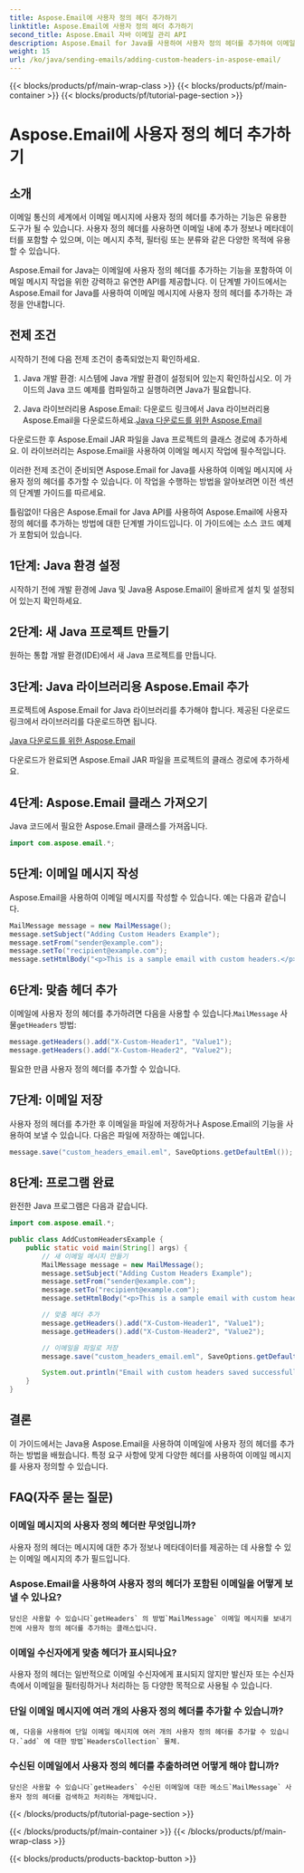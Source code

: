 ```yaml
---
title: Aspose.Email에 사용자 정의 헤더 추가하기
linktitle: Aspose.Email에 사용자 정의 헤더 추가하기
second_title: Aspose.Email 자바 이메일 관리 API
description: Aspose.Email for Java를 사용하여 사용자 정의 헤더를 추가하여 이메일 메시지를 향상시키는 방법을 알아보세요. 이메일 메타데이터 및 구성을 개선합니다.
weight: 15
url: /ko/java/sending-emails/adding-custom-headers-in-aspose-email/
---
```


{{< blocks/products/pf/main-wrap-class >}}
{{< blocks/products/pf/main-container >}}
{{< blocks/products/pf/tutorial-page-section >}}

# Aspose.Email에 사용자 정의 헤더 추가하기


## 소개

이메일 통신의 세계에서 이메일 메시지에 사용자 정의 헤더를 추가하는 기능은 유용한 도구가 될 수 있습니다. 사용자 정의 헤더를 사용하면 이메일 내에 추가 정보나 메타데이터를 포함할 수 있으며, 이는 메시지 추적, 필터링 또는 분류와 같은 다양한 목적에 유용할 수 있습니다.

Aspose.Email for Java는 이메일에 사용자 정의 헤더를 추가하는 기능을 포함하여 이메일 메시지 작업을 위한 강력하고 유연한 API를 제공합니다. 이 단계별 가이드에서는 Aspose.Email for Java를 사용하여 이메일 메시지에 사용자 정의 헤더를 추가하는 과정을 안내합니다.

## 전제 조건

시작하기 전에 다음 전제 조건이 충족되었는지 확인하세요.

1. Java 개발 환경: 시스템에 Java 개발 환경이 설정되어 있는지 확인하십시오. 이 가이드의 Java 코드 예제를 컴파일하고 실행하려면 Java가 필요합니다.

2.  Java 라이브러리용 Aspose.Email: 다운로드 링크에서 Java 라이브러리용 Aspose.Email을 다운로드하세요.[Java 다운로드를 위한 Aspose.Email](https://releases.aspose.com/email/java/)

   다운로드한 후 Aspose.Email JAR 파일을 Java 프로젝트의 클래스 경로에 추가하세요. 이 라이브러리는 Aspose.Email을 사용하여 이메일 메시지 작업에 필수적입니다.

이러한 전제 조건이 준비되면 Aspose.Email for Java를 사용하여 이메일 메시지에 사용자 정의 헤더를 추가할 수 있습니다. 이 작업을 수행하는 방법을 알아보려면 이전 섹션의 단계별 가이드를 따르세요.

틀림없이! 다음은 Aspose.Email for Java API를 사용하여 Aspose.Email에 사용자 정의 헤더를 추가하는 방법에 대한 단계별 가이드입니다. 이 가이드에는 소스 코드 예제가 포함되어 있습니다.

## 1단계: Java 환경 설정

시작하기 전에 개발 환경에 Java 및 Java용 Aspose.Email이 올바르게 설치 및 설정되어 있는지 확인하세요.

## 2단계: 새 Java 프로젝트 만들기

원하는 통합 개발 환경(IDE)에서 새 Java 프로젝트를 만듭니다.

## 3단계: Java 라이브러리용 Aspose.Email 추가

프로젝트에 Aspose.Email for Java 라이브러리를 추가해야 합니다. 제공된 다운로드 링크에서 라이브러리를 다운로드하면 됩니다.

[Java 다운로드를 위한 Aspose.Email](https://releases.aspose.com/email/java/)

다운로드가 완료되면 Aspose.Email JAR 파일을 프로젝트의 클래스 경로에 추가하세요.

## 4단계: Aspose.Email 클래스 가져오기

Java 코드에서 필요한 Aspose.Email 클래스를 가져옵니다.

```java
import com.aspose.email.*;
```

## 5단계: 이메일 메시지 작성

Aspose.Email을 사용하여 이메일 메시지를 작성할 수 있습니다. 예는 다음과 같습니다.

```java
MailMessage message = new MailMessage();
message.setSubject("Adding Custom Headers Example");
message.setFrom("sender@example.com");
message.setTo("recipient@example.com");
message.setHtmlBody("<p>This is a sample email with custom headers.</p>");
```

## 6단계: 맞춤 헤더 추가

 이메일에 사용자 정의 헤더를 추가하려면 다음을 사용할 수 있습니다.`MailMessage` 사물`getHeaders` 방법:

```java
message.getHeaders().add("X-Custom-Header1", "Value1");
message.getHeaders().add("X-Custom-Header2", "Value2");
```

필요한 만큼 사용자 정의 헤더를 추가할 수 있습니다.

## 7단계: 이메일 저장

사용자 정의 헤더를 추가한 후 이메일을 파일에 저장하거나 Aspose.Email의 기능을 사용하여 보낼 수 있습니다. 다음은 파일에 저장하는 예입니다.

```java
message.save("custom_headers_email.eml", SaveOptions.getDefaultEml());
```

## 8단계: 프로그램 완료

완전한 Java 프로그램은 다음과 같습니다.

```java
import com.aspose.email.*;

public class AddCustomHeadersExample {
    public static void main(String[] args) {
        // 새 이메일 메시지 만들기
        MailMessage message = new MailMessage();
        message.setSubject("Adding Custom Headers Example");
        message.setFrom("sender@example.com");
        message.setTo("recipient@example.com");
        message.setHtmlBody("<p>This is a sample email with custom headers.</p>");

        // 맞춤 헤더 추가
        message.getHeaders().add("X-Custom-Header1", "Value1");
        message.getHeaders().add("X-Custom-Header2", "Value2");

        // 이메일을 파일로 저장
        message.save("custom_headers_email.eml", SaveOptions.getDefaultEml());

        System.out.println("Email with custom headers saved successfully.");
    }
}
```

## 결론

이 가이드에서는 Java용 Aspose.Email을 사용하여 이메일에 사용자 정의 헤더를 추가하는 방법을 배웠습니다. 특정 요구 사항에 맞게 다양한 헤더를 사용하여 이메일 메시지를 사용자 정의할 수 있습니다.


## FAQ(자주 묻는 질문)

### 이메일 메시지의 사용자 정의 헤더란 무엇입니까?
   사용자 정의 헤더는 메시지에 대한 추가 정보나 메타데이터를 제공하는 데 사용할 수 있는 이메일 메시지의 추가 필드입니다.

### Aspose.Email을 사용하여 사용자 정의 헤더가 포함된 이메일을 어떻게 보낼 수 있나요?
    당신은 사용할 수 있습니다`getHeaders` 의 방법`MailMessage` 이메일 메시지를 보내기 전에 사용자 정의 헤더를 추가하는 클래스입니다.

### 이메일 수신자에게 맞춤 헤더가 표시되나요?
   사용자 정의 헤더는 일반적으로 이메일 수신자에게 표시되지 않지만 발신자 또는 수신자 측에서 이메일을 필터링하거나 처리하는 등 다양한 목적으로 사용될 수 있습니다.

### 단일 이메일 메시지에 여러 개의 사용자 정의 헤더를 추가할 수 있습니까?
    예, 다음을 사용하여 단일 이메일 메시지에 여러 개의 사용자 정의 헤더를 추가할 수 있습니다.`add` 에 대한 방법`HeadersCollection` 물체.

### 수신된 이메일에서 사용자 정의 헤더를 추출하려면 어떻게 해야 합니까?
    당신은 사용할 수 있습니다`getHeaders` 수신된 이메일에 대한 메소드`MailMessage` 사용자 정의 헤더를 검색하고 처리하는 개체입니다.
{{< /blocks/products/pf/tutorial-page-section >}}

{{< /blocks/products/pf/main-container >}}
{{< /blocks/products/pf/main-wrap-class >}}

{{< blocks/products/products-backtop-button >}}
